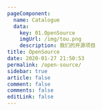 ```yaml
---
pageComponent:
  name: Catalogue
  data:
    key: 01.OpenSource
    imgUrl: /img/tou.png
    description: 我们的开源项目
title: OpenSource
date: 2020-01-27 21:50:53
permalink: /open-source/
sidebar: true
article: false
comment: false
comments: false
editLink: false
---
```

